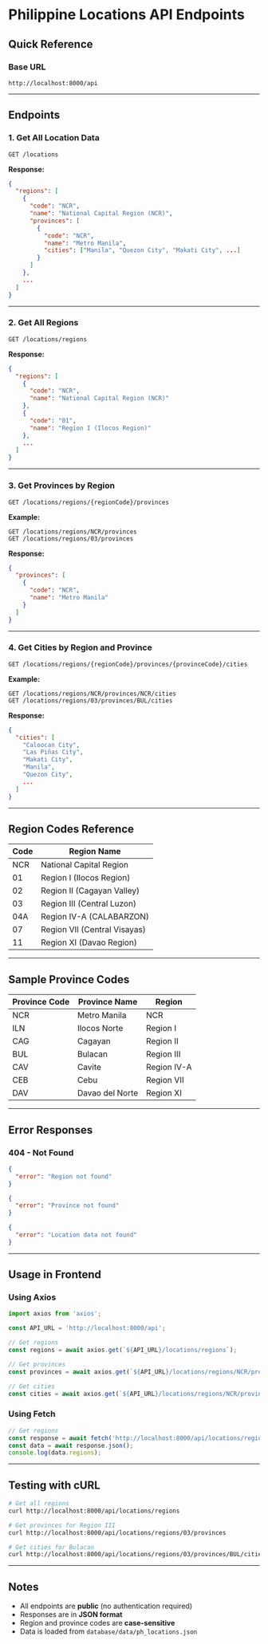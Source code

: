 # Philippine Locations API Endpoints

## Quick Reference

### **Base URL**
```
http://localhost:8000/api
```

---

## Endpoints

### 1. Get All Location Data
```http
GET /locations
```

**Response:**
```json
{
  "regions": [
    {
      "code": "NCR",
      "name": "National Capital Region (NCR)",
      "provinces": [
        {
          "code": "NCR",
          "name": "Metro Manila",
          "cities": ["Manila", "Quezon City", "Makati City", ...]
        }
      ]
    },
    ...
  ]
}
```

---

### 2. Get All Regions
```http
GET /locations/regions
```

**Response:**
```json
{
  "regions": [
    {
      "code": "NCR",
      "name": "National Capital Region (NCR)"
    },
    {
      "code": "01",
      "name": "Region I (Ilocos Region)"
    },
    ...
  ]
}
```

---

### 3. Get Provinces by Region
```http
GET /locations/regions/{regionCode}/provinces
```

**Example:**
```http
GET /locations/regions/NCR/provinces
GET /locations/regions/03/provinces
```

**Response:**
```json
{
  "provinces": [
    {
      "code": "NCR",
      "name": "Metro Manila"
    }
  ]
}
```

---

### 4. Get Cities by Region and Province
```http
GET /locations/regions/{regionCode}/provinces/{provinceCode}/cities
```

**Example:**
```http
GET /locations/regions/NCR/provinces/NCR/cities
GET /locations/regions/03/provinces/BUL/cities
```

**Response:**
```json
{
  "cities": [
    "Caloocan City",
    "Las Piñas City",
    "Makati City",
    "Manila",
    "Quezon City",
    ...
  ]
}
```

---

## Region Codes Reference

| Code | Region Name |
|------|-------------|
| NCR | National Capital Region |
| 01 | Region I (Ilocos Region) |
| 02 | Region II (Cagayan Valley) |
| 03 | Region III (Central Luzon) |
| 04A | Region IV-A (CALABARZON) |
| 07 | Region VII (Central Visayas) |
| 11 | Region XI (Davao Region) |

---

## Sample Province Codes

| Province Code | Province Name | Region |
|---------------|---------------|--------|
| NCR | Metro Manila | NCR |
| ILN | Ilocos Norte | Region I |
| CAG | Cagayan | Region II |
| BUL | Bulacan | Region III |
| CAV | Cavite | Region IV-A |
| CEB | Cebu | Region VII |
| DAV | Davao del Norte | Region XI |

---

## Error Responses

### 404 - Not Found
```json
{
  "error": "Region not found"
}
```

```json
{
  "error": "Province not found"
}
```

```json
{
  "error": "Location data not found"
}
```

---

## Usage in Frontend

### Using Axios
```typescript
import axios from 'axios';

const API_URL = 'http://localhost:8000/api';

// Get regions
const regions = await axios.get(`${API_URL}/locations/regions`);

// Get provinces
const provinces = await axios.get(`${API_URL}/locations/regions/NCR/provinces`);

// Get cities
const cities = await axios.get(`${API_URL}/locations/regions/NCR/provinces/NCR/cities`);
```

### Using Fetch
```javascript
// Get regions
const response = await fetch('http://localhost:8000/api/locations/regions');
const data = await response.json();
console.log(data.regions);
```

---

## Testing with cURL

```bash
# Get all regions
curl http://localhost:8000/api/locations/regions

# Get provinces for Region III
curl http://localhost:8000/api/locations/regions/03/provinces

# Get cities for Bulacan
curl http://localhost:8000/api/locations/regions/03/provinces/BUL/cities
```

---

## Notes

- All endpoints are **public** (no authentication required)
- Responses are in **JSON format**
- Region and province codes are **case-sensitive**
- Data is loaded from `database/data/ph_locations.json`

